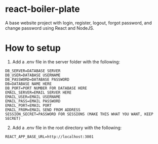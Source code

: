 # react-boiler-plate
A base website project with login, register, logout, forgot password, and change password using React and NodeJS.

# How to setup

1. Add a .env file in the server folder with the following:

```
DB_SERVER=DATABASE SERVER
DB_USER=DATABASE USERNAME
DB_PASSWORD=DATABASE PASSWORD
DB=DATABASE NAME HERE
DB_PORT=PORT NUMBER FOR DATABASE HERE
EMAIL_SERVER=EMAIL SERVER HERE
EMAIL_USER=EMAIL USERNAME
EMAIL_PASS=EMAIL PASSWORD
EMAIL_PORT=EMAIL PORT
EMAIL_FROM=EMAIL SEND FROM ADDRESS
SESSION_SECRET=PASSWORD FOR SESSIONS (MAKE THIS WHAT YOU WANT, KEEP SECRET)
```

2. Add a .env file in the root directory with the following:

```
REACT_APP_BASE_URL=http://localhost:3001
```
